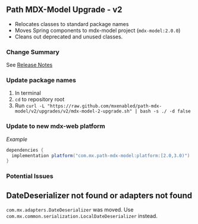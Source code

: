 ## Path MDX-Model Upgrade - v2

* Relocates classes to standard package names
* Moves Spring components to mdx-model project (`mdx-model:2.0.0`)
* Cleans out deprecated and unused classes.

### Change Summary

See [Release Notes](https://github.com/mxenabled/path-sdk/blob/master/CHANGELOG.md#100-2022-10-07)

### Update package names

1. In terminal
2. `cd` to repository root
3. Run `curl -L "https://raw.github.com/mxenabled/path-mdx-model/v2/upgrades/v2/mdx-model-2-upgrade.sh" | bash -s ./ -d false`

### Update to new mdx-web platform

_Example_

```groovy
dependencies {
  implementation platform("com.mx.path-mdx-model:platform:[2.0,3.0)")
}
```

### Potential Issues

## DateDeserializer not found or adapters not found

`com.mx.adapters.DateDeserializer` was moved. Use `com.mx.common.serialization.LocalDateDeserializer` instead.
